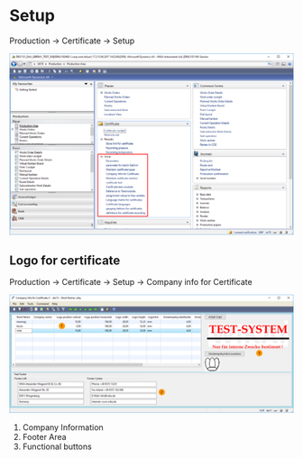 # Setup

Production -> Certificate -> Setup

![Menu](./../../media/Certificate/Setup_and_Reference_List/Setup_and_Reference_List_2.png "Menu")

## Logo for certificate

Production -> Certificate -> Setup -> Company info for Certificate

![Logo for certificate](./../../media/Certificate/Setup_and_Reference_List/Setup_and_Reference_List_21.png "Logo for certificate")

1. Company Information
2. Footer Area
3. Functional buttons